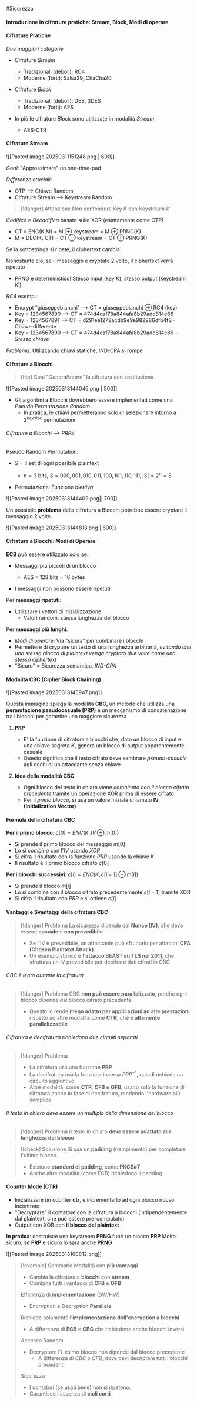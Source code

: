 #Sicurezza 

#### Introduzione in cifrature pratiche: Stream, Block, Modi di operare

#### Cifrature Pratiche
*Due maggiori categorie*
- Cifrature *Stream*
	- Tradizionali (deboli): RC4
	- Moderne (forti): Salsa29, ChaCha20

- Cifrature *Block*
	- Tradizionali (deboli): DES, 3DES
	- Moderne (forti): AES

- In più le cifrature *Block* sono utilizzate in modalità *Stream*
	- AES-CTR


#### Cifrature Stream

![[Pasted image 20250311151248.png | 600]]

*Goal*: "Approssimare" un one-time-pad

*Differenze cruciali*:
- OTP --> Chiave Random
- Cifrature Stream --> Keystream Random

>[!danger] Attenzione
>Non confondere Key $K$ con Keystream $k'$

*Codifica* e *Decodifica* basato sullo XOR (esattamente come OTP)
- CT = ENC(K,M) = M $\oplus$ keystream = M $\oplus$ PRNG(K)
- M = DEC(K, CT) = CT $\oplus$ keystream = CT $\oplus$ PRNG(K)

Se la sottostringa si ripete, il ciphertext cambia

Nonostante ciò, se il messaggio è cryptato 2 volte, il ciphertext verrà ripetuto
- PRNG è deterministico! Stesso input (key $K$), stesso output (keystream $K'$)

*RC4* esempi:
- Encrypt "giuseppebianchi" --> CT = giuseppebianchi $\oplus$ RC4 (key)
- Key = 1234567890 --> CT = 474d4caf78a844afa8b29add814e86
- Key = 1234567891 --> CT = d291ee1272acdb9e9e982986dfb4f8 - Chiave differente 
- Key = 1234567890 --> CT = 474d4caf78a844afa8b29add814e86 - *Stessa chiave*

*Problema*: Utilizzando chiavi statiche, IND-CPA si rompe


#### Cifrature a Blocchi

>[!tip] Goal
>"*Generalizzare*" la cifratura con sostituzione

![[Pasted image 20250313144046.png | 500]]

- Gli algoritmi a Blocchi dovrebbero essere implementati come una *Pseudo Permutazione Random*
	- In pratica, le chiavi permetteranno solo di selezionare intorno a $2^{keysize}$ permutazioni


###### Cifrature a Blocchi --> PRPs
Pseudo Random Permutation:
- $S$ = il set di ogni possibile plaintext
	- $n = 3$ bits, $S = {000,001,010,011,100,101,110,111}, |S| = 2^{n}= 8$ 

- Permutazione: Funzione *biettiva* 

![[Pasted image 20250313144409.png|| 700]]



Un possibile **problema** della cifratura a Blocchi potrebbe essere cryptare il messaggio 2 volte.

![[Pasted image 20250313144813.png | 600]]


#### Cifratura a Blocchi: Modi di Operare

**ECB** può essere utilizzato solo se:
- Messaggi più piccoli di un blocco
	- AES = 128 bits = 16 bytes

- I messaggi non possono essere ripetuti


Per **messaggi ripetuti**:
- Utilizzare i vettori di inizializzazione
	- Valori random, stessa lunghezza del blocco


Per **messaggi più lunghi**:
- *Modi di operare*: Via "sicura" per combinare i blocchi
- Permettere di cryptare un testo di una lunghezza arbitraria, *evitando che uno stesso blocco di plaintext venga cryptato due volte come uno stesso ciphertext*
- "Sicuro" = Sicurezza semantica, *IND-CPA*


#### Modalità CBC (Cipher Block Chaining)

![[Pasted image 20250313145947.png]]

Questa immagine spiega la modalità **CBC**, un metodo che utilizza una **permutazione pseudocasuale (PRP)** e un meccanismo di concatenazione tra i blocchi per garantire una maggiore sicurezza

1. **PRP**
	- E' la funzione di cifratura a blocchi che, dato un blocco di input e una chiave segreta $K$, genera un blocco di output apparentemente casuale
	- Questo significa che il testo cifrato deve sembrare *pseudo-casuale* agli occhi di un attaccante senza chiave

2. **Idea della modalità CBC**
	- Ogni blocco del testo in chiaro viene *combinato con il blocco cifrato precedente* tramite un'operazione XOR prima di essere cifrato
	- Per il *primo blocco*, si usa un valore iniziale chiamato **IV (Initialization Vector)**


#### Formula della cifratura CBC

**Per il primo blocco**:
$c[0] = ENC(K, IV \oplus m[0])$ 

- Si prende il primo blocco del messaggio $m[0]$
- Lo si *combina* con l'$IV$ usando *XOR*
- Si cifra il risultato con la funzione *PRP* usando la chiave $K$
- Il risultato è il primo blocco cifrato $c[0]$

**Per i blocchi successivi**:
$c[i] = ENC(K, c[i-1] \oplus m[i])$ 

- Si prende il blocco $m[i]$
- Lo si combina con il blocco cifrato precedentemente $c[i-1]$ tramite XOR
- Si cifra il risultato con *PRP* e si ottiene $c[i]$ 


#### Vantaggi e Svantaggi della cifratura CBC

>[!danger] Problema
>La sicurezza dipende dal **Nonce (IV)**, che deve essere **casuale** e **non prevedibile**
>- Se l'IV è prevedibile, un attaccante può sfruttarlo per attacchi **CPA (Chosen Plaintext Attack)**.
>- Un esempio storico è l'**attacco BEAST su TLS nel 2011**, che sfruttava un IV prevedibile per decifrare dati cifrati in CBC

###### CBC è lento durante la cifratura

>[!danger] Problema
>CBC **non può essere parallelizzato**, perchè ogni blocco dipende dal blocco cifrato precedente.
>- Questo lo rende **meno adatto per applicazioni ad alte prestazioni** rispetto ad altre modalità come **CTR**, che è **altamente parallelizzabile**


###### Cifratura e decifratura richiedono due circuiti separati

>[!danger] Problema
>- La cifratura usa una funzione **PRP**
>- La decifratura usa la funzione inversa $PRP^{-1}$, quindi richiede un circuito aggiuntivo
>- Altre modalità, come **CTR**, **CFB** e **OFB**, usano solo la funzione di cifratura anche in fase di decifratura, rendendo l'hardware più semplice

###### Il testo in chiaro deve essere un multiplo della dimensione del blocco

>[!danger] Problema
>Il testo in chiaro **deve essere adattato alla lunghezza del blocco**

>[!check] Soluzione
>Si usa un **padding** (riempimento) per completare l'ultimo blocco.
>- Esistono **standard di padding**, come **PKCS#7**
>- Anche altre modalità (come ECB) richiedono il padding



#### Counter Mode (CTR)
- Inizializzare un counter **ctr**, e incrementarlo ad ogni blocco nuovo incontrato
- "Decryptare" il contatore con la cifratura a blocchi (indipendentemente dal plaintext, che può essere pre-computato)
- Output con XOR con **il blocco del plaintext** 

**In pratica**: costruisce una keystream **PRNG** fuori un blocco **PRP**
Molto sicuro, se **PRP** è sicuro lo sarà anche **PRNG**

![[Pasted image 20250313160812.png]]

>[!example] Sommario
>Modalità con **più vantaggi**
>- Cambia la cifratura a **blocchi** con **stream**
>- Combina tutti i vantaggi di **CFB** e **OFB**
>
>Efficienza di **implementazione** (SW/HW)
>- Encryption e Decryption **Parallele**
>
>Richiede solamente l'**implementazione dell'encryption a blocchi**
>- A differenza di **ECB** e **CBC** che richiedono anche blocchi inversi
>
>Accesso Random
>- Decryptare l'$i$-esimo blocco non dipende dal blocco precedente 
>	- A differenza di *CBC* o *CFB*, dove devi decriptare tutti i blocchi precedenti
>
>Sicurezza
>- I contatori (se usati bene) non si ripetono. 
>- Garantisce l'assenza di **cicli corti**




